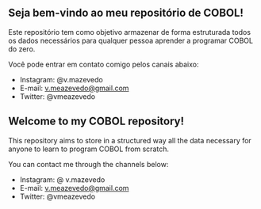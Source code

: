 ## Seja bem-vindo ao meu repositório de COBOL!

Este repositório tem como objetivo armazenar de forma estruturada todos os dados necessários para qualquer pessoa aprender a programar COBOL do zero.

Você pode entrar em contato comigo pelos canais abaixo:

- Instagram: @v.mazevedo
- E-mail: v.meazevedo@gmail.com
- Twitter: @vmeazevedo


## Welcome to my COBOL repository!

This repository aims to store in a structured way all the data necessary for anyone to learn to program COBOL from scratch.

You can contact me through the channels below:

- Instagram: @ v.mazevedo
- E-mail: v.meazevedo@gmail.com
- Twitter: @vmeazevedo